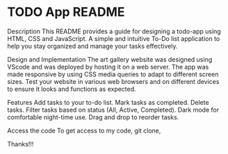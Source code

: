 # TODO App README

Description
This README provides a guide for designing a todo-app using HTML, CSS and JavaScript. A simple and intuitive To-Do list application to help you stay organized and manage your tasks effectively.

Design and Implementation
The art gallery website was designed using VScode and was deployed by hosting it on a web server. The app was made responsive by using CSS media queries to adapt to different screen sizes. Test your website in various web browsers and on different devices to ensure it looks and functions as expected.

Features
Add tasks to your to-do list.
Mark tasks as completed.
Delete tasks.
Filter tasks based on status (All, Active, Completed).
Dark mode for comfortable night-time use.
Drag and drop to reorder tasks.

Access the code
To get access to my code, git clone, 


Thanks!!!